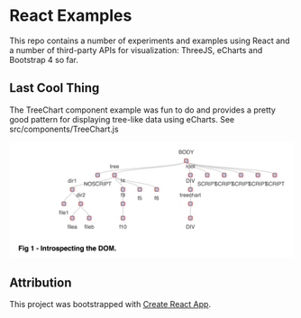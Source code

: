 # React Examples
This repo contains a number of experiments and examples using React and a number of third-party APIs for visualization: ThreeJS, eCharts and Bootstrap 4 so far.

## Last Cool Thing
The TreeChart component example was fun to do and provides a pretty good pattern for displaying tree-like data using eCharts. See src/components/TreeChart.js

![Example Tree Chart](https://raw.githubusercontent.com/oshea00/react-mybootstrap4/master/public/images/domchart1.png)

## Attribution
This project was bootstrapped with [Create React App](https://github.com/facebookincubator/create-react-app).
